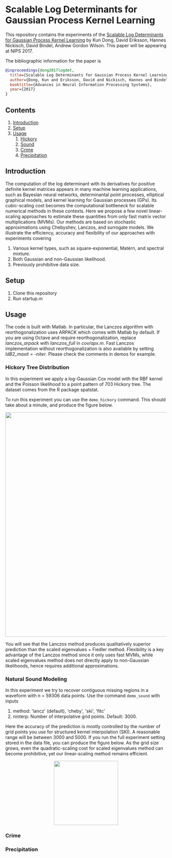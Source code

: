 Scalable Log Determinants for Gaussian Process Kernel Learning
===============

This repository contains the experiments of the [Scalable Log Determinants for Gaussian Process Kernel Learning](PLACEHOLDER) by Kun Dong, David Eriksson, Hannes Nickisch, David Bindel, Andrew Gordon Wilson. This paper will be appearing at NIPS 2017.

The bibliographic information for the paper is
```bibtex
@inproceedings{dong2017logdet,
  title={Scalable Log Determinants for Gaussian Process Kernel Learning},
  author={Dong, Kun and Eriksson, David and Nickisch, Hannes and Bindel, David and Wilson, Andrew Gordon},
  booktitle={Advances in Neural Information Processing Systems},
  year={2017}
}
```



## Contents
1. [Introduction](#introduction)
2. [Setup](#setup)
4. [Usage](#usage)
    1. [Hickory](#hickory)
    2. [Sound](#sound)
    3. [Crime](#crime)
    4. [Precipitation](#precipitation)

## Introduction
 
The computation of the log determinant with its derivatives for positive definite kernel matrices appears in many machine learning applications, such as Bayesian neural networks, determinantal point processes, elliptical graphical models, and kernel learning for Gaussian processes (GPs). Its cubic-scaling cost becomes the computational bottleneck for scalable numerical methods in these contexts. Here we propose a few novel linear-scaling approaches to estimate these quantities from only fast matrix vector multiplications (MVMs). Our methods are based on stochastic approximations using Chebyshev, Lanczos, and surrogate models. We illustrate the efficiency, accuracy and flexibility of our approaches with experiments covering

1. Various kernel types, such as square-exponential, Matérn, and spectral mixture.
2. Both Gaussian and non-Gaussian likelihood.
3. Previously prohibitive data size.
<!---4. High-dimensional feature space.--->


## Setup

1. Clone this repository
2. Run startup.m

## Usage

The code is built with Matlab. In particular, the Lanczos algorithm with reorthogonalization uses ARPACK which comes with Matlab by default. If you are using Octave and require reorthogonalization, replace *lanczos_arpack* with *lanczos_full* in *cov/apx.m*. Fast Lanczos implementation without reorthogonalization is also available by setting *ldB2_maxit = -niter*. Please check the comments in demos for example.

### Hickory Tree Distribution

In this experiment we apply a log-Gaussian Cox model with the RBF kernel and the Poisson likelihood to a point pattern of 703 Hickory tree. The dataset comes from the R package spatstat.

To run this experiment you can use the `demo_hickory` command. This should take about a minute, and produce the figure below.

<p align="center">
    <img src="https://user-images.githubusercontent.com/21109870/32645169-d8f333e8-c5b3-11e7-8159-4c0544bbcc4e.png" width="700">
</p>

You will see that the Lanczos method produces qualitatively superior prediction than the scaled eigenvalues + Fiedler method. Flexibility is a key advantage of the Lanczos method since it only uses fast MVMs, while scaled eigenvalues method does not directly apply to non-Gaussian likelihoods, hence requires additional approximations.

### Natural Sound Modeling

In this experiment we try to recover contiguous missing regions in a waveform with n = 59306 data points. Use the command `demo_sound` with inputs
1. method: 'lancz' (default), 'cheby', 'ski', 'fitc'
2. ninterp: Number of interpolative grid points. Default: 3000.

Here the accuracy of the prediction is mostly controlled by the number of grid points you use for structured kernel interpolation (SKI). A reasonable range will be between 3000 and 5000. If you run the full experiment setting stored in the data file, you can produce the figure below. As the grid size grows, even the quadratic-scaling cost for scaled eigenvalues method can become prohibitive, yet our linear-scaling method remains efficient.

<p align="center">
    <img src="GPML_SLD/demo/sound/sound_data.pdf" width="200">
</p>


### Crime

### Precipitation